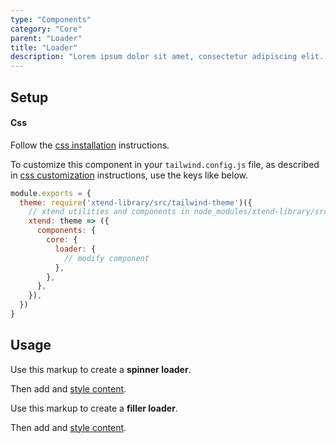 ```yaml
---
type: "Components"
category: "Core"
parent: "Loader"
title: "Loader"
description: "Lorem ipsum dolor sit amet, consectetur adipiscing elit. Nunc tempus laoreet leo sit amet iaculis."
---
```


## Setup

#### Css

Follow the [css installation](/introduction/getting-started/setup#css-installation) instructions.

To customize this component in your `tailwind.config.js` file, as described in [css customization](/introduction/getting-started/setup#css-customization) instructions, use the keys like below.

```jsx
module.exports = {
  theme: require('xtend-library/src/tailwind-theme')({
    // xtend utilities and components in node_modules/xtend-library/src/tailwind-xtend.js
    xtend: theme => ({
      components: {
        core: {
          loader: {
            // modify component
          },
        },
      },
    }),
  })
}
```

## Usage

Use this markup to create a **spinner loader**.

<script type="text/plain" class="language-markup">
  <div class="loader">
    <div class="spinner">
      <svg viewBox="0 0 250 250">
        <circle cx="120" cy="120" r="100" stroke-dasharray="628" stroke-dashoffset="628" pathLength="628" class="stroke-current"/>
      </svg>
      <svg viewBox="0 0 250 250" preserveAspectRatio="xMinYMin meet">
        <circle cx="120" cy="120" r="100" stroke-dasharray="628" stroke-dashoffset="628" pathLength="628" class="stroke-current opacity-25"/>
      </svg>
    </div>
  </div>
</script>

Then add and [style content](/components/core/loader/content#spinner).

Use this markup to create a **filler loader**.

<script type="text/plain" class="language-markup">
  <span class="loader">
    <span class="filler">
      <span class="bg-current"></span>
      <span class="bg-current opacity-25"></span>
    </span>
  </span>
</script>

Then add and [style content](/components/core/loader/content#filler).
